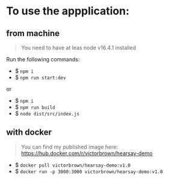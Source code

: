 # To use the appplication:
## from machine
> You need to have at leas node v16.4.1 installed

Run the following commands:

- $ `npm i`
- $ `npm run start:dev`
  
or

- $ `npm i`
- $ `npm run build`
- $ `node dist/src/index.js`

## with docker
> You can find my published image here: https://hub.docker.com/r/victorbrown/hearsay-demo
- $ `docker pull victorbrown/hearsay-demo:v1.0`
- $ `docker run -p 3000:3000 victorbrown/hearsay-demo:v1.0`
